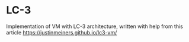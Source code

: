 # LC-3
Implementation of VM with LC-3 architecture, written with help from this article https://justinmeiners.github.io/lc3-vm/